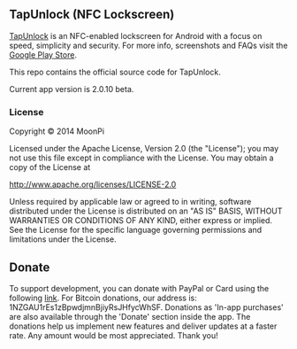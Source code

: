 ## TapUnlock (NFC Lockscreen)

[TapUnlock](https://play.google.com/store/apps/details?id=com.moonpi.tapunlock) is an NFC-enabled lockscreen for Android with a focus on speed, simplicity and security. For more info, screenshots and FAQs visit the [Google Play Store](https://play.google.com/store/apps/details?id=com.moonpi.tapunlock).

This repo contains the official source code for TapUnlock.

Current app version is 2.0.10 beta.

### License

Copyright &copy; 2014 MoonPi

Licensed under the Apache License, Version 2.0 (the "License"); you may not use this file except in compliance with the License. You may obtain a copy of the License at

http://www.apache.org/licenses/LICENSE-2.0

Unless required by applicable law or agreed to in writing, software distributed under the License is distributed on an "AS IS" BASIS, WITHOUT WARRANTIES OR CONDITIONS OF ANY KIND, either express or implied. See the License for the specific language governing permissions and limitations under the License.

## Donate

To support development, you can donate with PayPal or Card using the following [link](http://goo.gl/TQRlTa). For Bitcoin donations, our address is: 1NZGAU1rEs1zBpwdjmnBjiyRsJHfycWhSF. Donations as 'In-app purchases' are also available through the 'Donate' section inside the app. The donations help us implement new features and deliver updates at a faster rate. Any amount would be most appreciated. Thank you!
